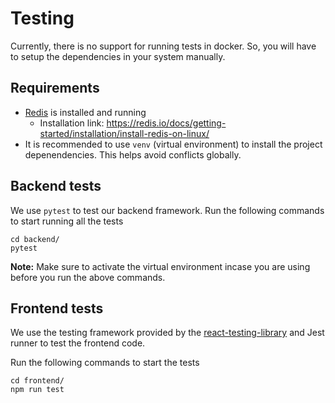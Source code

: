 Testing
==============

Currently, there is no support for running tests in docker. So, you will have to setup the dependencies in your system manually.

## Requirements

- [Redis](https://redis.io/) is installed and running
    - Installation link: https://redis.io/docs/getting-started/installation/install-redis-on-linux/
- It is recommended to use `venv` (virtual environment) to install the project depenendencies. This helps avoid conflicts globally.

## Backend tests

We use `pytest` to test our backend framework.
Run the following commands to start running all the tests

```
cd backend/
pytest
```

**Note:**
Make sure to activate the virtual environment incase you are using before you run the above commands.

## Frontend tests

We use the testing framework provided by the [react-testing-library](https://www.google.com/search?channel=fs&client=ubuntu&q=react+testing+library) and Jest runner to test the frontend code.

Run the following commands to start the tests
```
cd frontend/
npm run test
```

